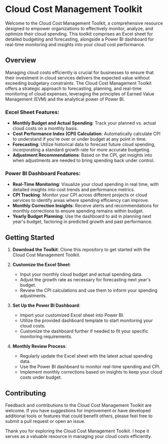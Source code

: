 # Cloud Cost Management Toolkit

Welcome to the Cloud Cost Management Toolkit, a comprehensive resource designed to empower organizations to effectively monitor, analyze, and optimize their cloud spending. This toolkit comprises an Excel sheet for detailed budgeting and forecasting, alongside a Power BI dashboard for real-time monitoring and insights into your cloud cost performance.

## Overview

Managing cloud costs efficiently is crucial for businesses to ensure that their investment in cloud services delivers the expected value without exceeding budgetary constraints. The Cloud Cost Management Toolkit offers a strategic approach to forecasting, planning, and real-time monitoring of cloud expenses, leveraging the principles of Earned Value Management (EVM) and the analytical power of Power BI.

### Excel Sheet Features:

- **Monthly Budget and Actual Spending**: Track your planned vs. actual cloud costs on a monthly basis.
- **Cost Performance Index (CPI) Calculation**: Automatically calculate CPI to understand if you're over or under budget at any point in time.
- **Forecasting**: Utilize historical data to forecast future cloud spending, incorporating a standard growth rate for more accurate budgeting.
- **Adjustment Recommendations**: Based on the CPI, get insights into when adjustments are needed to bring spending back under control.

### Power BI Dashboard Features:

- **Real-Time Monitoring**: Visualize your cloud spending in real time, with detailed insights into cost trends and performance metrics.
- **CPI Tracking**: Monitor your CPI across different projects or cloud services to identify areas where spending efficiency can improve.
- **Monthly Correction Insights**: Receive alerts and recommendations for monthly corrections to ensure spending remains within budget.
- **Yearly Budget Planning**: Use the dashboard to aid in planning next year's budget, factoring in predicted growth and past performance.

## Getting Started

1. **Download the Toolkit**: Clone this repository to get started with the Cloud Cost Management Toolkit.

2. **Customize the Excel Sheet**:
    - Input your monthly cloud budget and actual spending data.
    - Adjust the growth rate as necessary for forecasting next year's budget.
    - Review the CPI calculations and use them to inform your spending adjustments.

3. **Set Up the Power BI Dashboard**:
    - Import your customized Excel sheet into Power BI.
    - Utilize the provided dashboard template to start monitoring your cloud costs.
    - Customize the dashboard further if needed to fit your specific monitoring requirements.

4. **Monthly Review Process**:
    - Regularly update the Excel sheet with the latest actual spending data.
    - Use the Power BI dashboard to monitor real-time spending and CPI.
    - Implement monthly corrections based on insights to keep your cloud costs under budget.

## Contributing

Feedback and contributions to the Cloud Cost Management Toolkit are welcome. If you have suggestions for improvement or have developed additional tools or features that could benefit others, please feel free to submit a pull request or open an issue.


Thank you for exploring the Cloud Cost Management Toolkit. I hope it serves as a valuable resource in managing your cloud costs efficiently.
